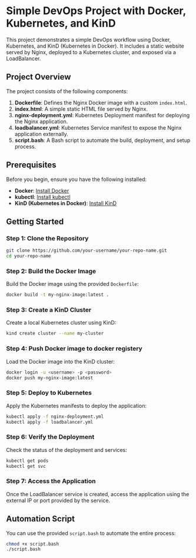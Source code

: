 
# Simple DevOps Project with Docker, Kubernetes, and KinD

This project demonstrates a simple DevOps workflow using Docker, Kubernetes, and KinD (Kubernetes in Docker). It includes a static website served by Nginx, deployed to a Kubernetes cluster, and exposed via a LoadBalancer.

## Project Overview

The project consists of the following components:
1. **Dockerfile**: Defines the Nginx Docker image with a custom `index.html`.
2. **index.html**: A simple static HTML file served by Nginx.
3. **nginx-deployment.yml**: Kubernetes Deployment manifest for deploying the Nginx application.
4. **loadbalancer.yml**: Kubernetes Service manifest to expose the Nginx application externally.
5. **script.bash**: A Bash script to automate the build, deployment, and setup process.

## Prerequisites

Before you begin, ensure you have the following installed:
- **Docker**: [Install Docker](https://docs.docker.com/get-docker/)
- **kubectl**: [Install kubectl](https://kubernetes.io/docs/tasks/tools/)
- **KinD (Kubernetes in Docker)**: [Install KinD](https://kind.sigs.k8s.io/docs/user/quick-start/#installation)

## Getting Started

### Step 1: Clone the Repository
```bash
git clone https://github.com/your-username/your-repo-name.git
cd your-repo-name
```

### Step 2: Build the Docker Image
Build the Docker image using the provided `Dockerfile`:
```bash
docker build -t my-nginx-image:latest .
```

### Step 3: Create a KinD Cluster
Create a local Kubernetes cluster using KinD:
```bash
kind create cluster --name my-cluster
```

### Step 4: Push Docker image to docker registery 
Load the Docker image into the KinD cluster:
```bash
docker login -u <username> -p <password>
docker push my-nginx-image:latest
```

### Step 5: Deploy to Kubernetes
Apply the Kubernetes manifests to deploy the application:
```bash
kubectl apply -f nginx-deployment.yml
kubectl apply -f loadbalancer.yml
```

### Step 6: Verify the Deployment
Check the status of the deployment and services:
```bash
kubectl get pods
kubectl get svc
```

### Step 7: Access the Application
Once the LoadBalancer service is created, access the application using the external IP or port provided by the service.

## Automation Script
You can use the provided `script.bash` to automate the entire process:
```bash
chmod +x script.bash
./script.bash
```
